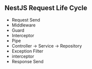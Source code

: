 ## NestJS Request Life Cycle

- Request Send
- Middleware
- Guard
- Interceptor
- Pipe
- Controller -> Service -> Repository
- Exception Filter
- interceptor
- Response Send

